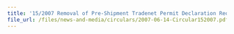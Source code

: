 ```yaml
---
title: '15/2007 Removal of Pre-Shipment Tradenet Permit Declaration Requirements for Certain Exports/Re-Exports to the Democratic People’s Republic of Korea and Iran'
file_url: /files/news-and-media/circulars/2007-06-14-Circular152007.pdf
---
```

